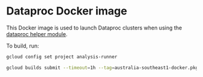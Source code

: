 # Dataproc Docker image

This Docker image is used to launch Dataproc clusters when using the
[dataproc helper module](../analysis_runner/dataproc.py).

To build, run:

```sh
gcloud config set project analysis-runner

gcloud builds submit --timeout=1h --tag=australia-southeast1-docker.pkg.dev/analysis-runner/images/dataproc:hail-0.2.91 .
```
